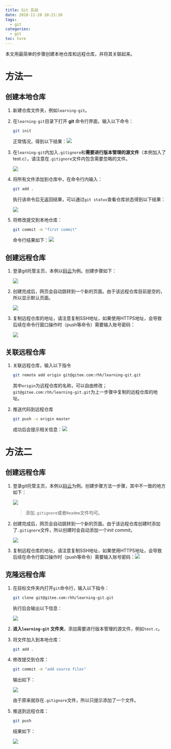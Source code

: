 ```yaml
---
title: Git 实战
date: 2018-11-20 10:21:10
tags:
  - git
categories:
  - git
toc: ture
---
```


本文用最简单的步骤创建本地仓库和远程仓库，并将其关联起来。

<!---more--->

# 方法一

## 创建本地仓库

1. 新建仓库文件夹，例如`learning-git`。

2. 在`learning-git`目录下打开 **git** 命令行界面，输入以下命令：

   ```bash
   git init
   ```

   正常情况，得到以下结果：![](/images/learning-git/git-init.jpg)

3. 在`learning-git`内加入`.gitignore`和**需要进行版本管理的源文件**（本例加入了test.c），请注意在`.gitignore`文件内包含需要忽略的文件。

   ![](/images/learning-git/learning-git-folder.jpg)

4. 将所有文件添加到仓库中，在命令行内输入：

   ```bash
   git add .
   ```

   执行该命令后无返回结果，可以通过`git status`查看仓库状态得到以下结果：

   ![](/images/learning-git/git-add.jpg)

5. 将修改提交到本地仓库：

   ```bash
   git commit -m "first commit"
   ```

   命令行结果如下：![](/images/learning-git/git-commit.jpg)

## 创建远程仓库

1. 登录git托管主页，本例以[码云](gitee.com)为例。创建步骤如下：

   ![](/images/learning-git/create-remote-repo.jpg)

2. 创建完成后，网页会自动跳转到一个新的页面。由于该远程仓库目前是空的，所以显示默认页面。

   ![](/images/learning-git/remote-repo-init-page.jpg)

3. 复制远程仓库的地址，请注意复制SSH地址，如果使用HTTPS地址，会导致后续在命令行窗口操作时（push等命令）需要输入账号密码：

   ![](/images/learning-git/git-ssh-addr.jpg)

## 关联远程仓库

1. 关联远程仓库，输入以下指令

   ```bash
   git remote add origin git@gitee.com:rhh/learning-git.git
   ```

   其中`origin`为远程仓库的名称，可以自由修改；`git@gitee.com:rhh/learning-git.git`为上一步骤中复制的远程仓库的地址。

2. 推送代码到远程仓库

   ```bash
   git push -u origin master
   ```

   成功后会提示相关信息：![](/images/git-push.jpg)

# 方法二

## 创建远程仓库

1. 登录git托管主页，本例以[码云](gitee.com)为例。创建步骤方法一步骤，其中不一致的地方如下：

   ![](/images/learning-git/create-remote-repo-alt.jpg)

   >  添加`.gitignore`或者`Readme`文件均可。

2. 创建完成后，网页会自动跳转到一个新的页面。由于该远程仓库创建时添加了`.gitignore`文件，所以创建时会自动添加一个*init commit*。

   ![](/images/learning-git/remote-repo-init-alt.jpg)

3. 复制远程仓库的地址，请注意复制SSH地址，如果使用HTTPS地址，会导致后续在命令行窗口操作时（push等命令）需要输入账号密码：![](/images/learning-git/clone-remote-repo.jpg)

## 克隆远程仓库

1. 在目标文件夹内打开`git`命令行，输入以下指令：

   ```bash
   git clone git@gitee.com:rhh/learning-git.git
   ```

   执行后会输出以下信息：

   ![](/images/learning-git/git-clone.jpg)

2. **进入`learning-git` 文件夹**，添加需要进行版本管理的源文件，例如`test.c`。

3. 将文件加入到本地仓库：

   ```bash
   git add .
   ```

4. 修改提交到仓库：

   ```bash
   git commit -m "add source files"
   ```

   输出如下：

   ![](/images/learning-git/git-commit-alt.jpg)

   由于原来就存在`.gitignore`文件，所以只提示添加了一个文件。

5. 推送到远程仓库：

   ```bash
   git push
   ```

   结果如下：

   ![](/images/learning-git/git-push-alt.jpg)